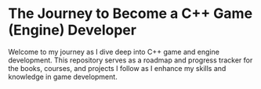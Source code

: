 # The Journey to Become a C++ Game (Engine) Developer
Welcome to my journey as I dive deep into C++ game and engine development. This repository serves as a roadmap and progress tracker for the books, courses, and projects I follow as I enhance my skills and knowledge in game development.
